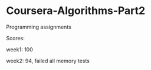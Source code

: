 # Coursera-Algorithms-Part2

Programming assignments

Scores:

week1: 100

week2: 94, failed all memory tests
